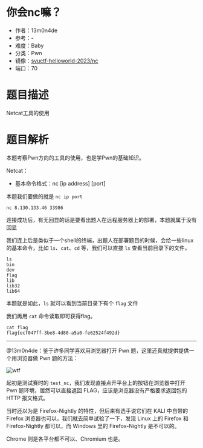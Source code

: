 # 你会nc嘛？

- 作者：13m0n4de
- 参考：-
- 难度：Baby
- 分类：Pwn
- 镜像：[svuctf-helloworld-2023/nc](https://ghcr.io/svuctf/svuctf-helloworld-2023/nc)
- 端口：70

# 题目描述

Netcat工具的使用

# 题目解析

本题考察Pwn方向的工具的使用，也是学Pwn的基础知识。

Netcat：

- 基本命令格式：nc \[ip address\] \[port\]

本题我们要做的就是 `nc ip port`

```shell
nc 8.130.133.46 33986
```

连接成功后，有无回显的话是要看出题人在远程服务器上的部署，本题就属于没有回显

我们连上后是类似于一个shell的终端，出题人在部署题目的时候，会给一些linux的基本命令，比如 `ls`、`cat`、`cd` 等，我们可以直接 `ls` 查看当前目录下的文件，

```shell
ls
bin
dev
flag
lib
lib32
lib64
```

本题就是如此，`ls` 就可以看到当前目录下有个 `flag` 文件

我们再用 `cat` 命令读取即可获得flag。

```shell
cat flag
flag{ecf047ff-3be8-4d80-a5a0-fe62524f492d}
```

______________________________________________________________________

@13m0n4de：鉴于许多同学喜欢用浏览器打开 Pwn 题，这里还真就提供提供一个用浏览器做 Pwn 题的方法：

![wtf](writeup/wtf.png)

起初是测试赛时的 `test_nc`，我们发现直接点开平台上的按钮在浏览器中打开 Pwn 题环境，居然可以直接返回 FLAG，应该是浏览器没有严格要求返回包的 HTTP 报文格式。

当时还以为是 Firefox-Nightly 的特性，但后来有选手说它们在 KALI 中自带的 Firefox 浏览器也可以，我们就去简单试验了一下，发现 Linux 上的 Firefox 和 Firefox-Nightly 都可以，而 Windows 里的 Firefox-Nightly 是不可以的。

Chrome 则是各平台都不可以、Chromium 也是。
